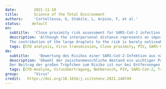 ```yaml
---
date:        2021-11-10
title:       Science of the Total Environment 
authors:     'Cortellessa, G, Stabile, L, Arpino, F, et al.'
status:     default
en:
  subtitle:  'Close proximity risk assessment for SARS-CoV-2 infection'
  description: 'Although the interpersonal distance represents an important parameter affecting the risk of infection due to respiratory viruses, the mechanism of exposure to exhaled droplets remains insufficiently characterized. In this study, an integrated risk assessment is presented for SARS-CoV-2 close proximity exposure between a speaking infectious subject and a susceptible subject. It is based on a three-dimensional transient numerical model for the description of exhaled droplet spread once emitted by a speaking person, coupled with a recently proposed SARS-CoV-2 emission approach. Particle image velocimetry measurements were conducted to validate the numerical model. 
  The contribution of the large droplets to the risk is barely noticeable only for distances well below 0.6 m, whereas it drops to zero for greater distances where it depends only on airborne droplets. In particular, for short exposures (10 s) a minimum safety distance of 0.75 m should be maintained to lower the risk below 0.1%; for exposures of 1 and 15 min this distance increases to about 1.1 and 1.5 m, respectively. Based on the interpersonal distances across countries reported as a function of interacting individuals, cultural differences, and environmental and sociopsychological factors, the approach presented here revealed that, in addition to intimate and personal distances, particular attention must be paid to exposures longer than 1 min within social distances (of about 1 m).'
  tags: [CFD analysis, Virus transmission, Close proximity, PIV, SARS-CoV-2, Droplets]
de: 
  subtitle:    'Bewertung des Risikos einer SARS-CoV-2-Infektion aus nächster Nähe'
  description: 'Obwohl der zwischenmenschliche Abstand ein wichtiger Parameter ist, der das Risiko einer Infektion mit Atemwegsviren beeinflusst, ist der Mechanismus der Exposition gegenüber ausgeatmeten Tröpfchen noch unzureichend beschrieben. In dieser Studie wird eine integrierte Risikobewertung für die SARS-CoV-2-Exposition im Nahbereich zwischen einer sprechenden infektiösen Person und einer anfälligen Person vorgestellt. Sie basiert auf einem dreidimensionalen instationären numerischen Modell zur Beschreibung der Ausbreitung von ausgeatmeten Tröpfchen, die von einer sprechenden Person ausgestoßen werden, in Verbindung mit einem kürzlich vorgeschlagenen SARS-CoV-2-Emissionsansatz. Zur Validierung des numerischen Modells wurden Particle Image Velocimetry-Messungen durchgeführt.
  Der Beitrag der großen Tröpfchen zum Risiko ist nur bei Entfernungen von deutlich unter 0,6 m kaum spürbar, während er bei größeren Entfernungen, bei denen er nur von den in der Luft befindlichen Tröpfchen abhängt, auf Null sinkt. Insbesondere bei kurzen Expositionen (10 s) sollte ein Mindestsicherheitsabstand von 0,75 m eingehalten werden, um das Risiko unter 0,1 % zu senken; bei Expositionen von 1 und 15 min erhöht sich dieser Abstand auf etwa 1,1 bzw. 1,5 m. Auf der Grundlage der zwischenmenschlichen Abstände in den verschiedenen Ländern, die als Funktion der interagierenden Personen, der kulturellen Unterschiede sowie der umweltbezogenen und sozialpsychologischen Faktoren angegeben wurden, ergab der hier vorgestellte Ansatz, dass zusätzlich zu den intimen und persönlichen Abständen bei Expositionen, die länger als 1 Minute dauern, innerhalb der sozialen Abstände (von etwa 1 m) besondere Aufmerksamkeit erforderlich ist.' 
  tags: [CFD-Analyse, Virusübertragung, Nahbereich, PIV, SARS-CoV-2, Tröpfchen]
group:       "Virus"
credit:   https://doi.org/10.1016/j.scitotenv.2021.148749
---
```

<object data="{{ page.link }}" style='height:calc(100vh - 400px); width: 100%' type='application/pdf'></object>